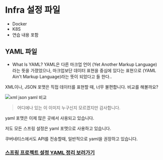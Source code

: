 # Infra 설정 파일
- Docker
- K8S
- 연습 내용 포함

## YAML 파일
- What Is YAML?
YAML은 다른 마크업 언어 (Yet Another Markup Language)라는 뜻을 가졌었으나, 
  마크업보단 데이터 표현을 중심에 있다는 표현으로 (YAML Ain't Markup Language)라는 뜻이 되었다고 들 한다..
  
XML이나, JSON 포맷은 직접 데이터를 표현할 때, 너무 불편합니다.
비교를 해볼까요?

<img src="./ymal킹.jpg" alt="xml json yaml 비교">

> 어디에나 있는 이 이미지 누구신지 모르겠지만 감사합니다.

yaml 포맷은 이제 많은 곳에서 사용되고 있습니다.

저도 모든 스프링 설정은  yaml 포맷으로 사용하고 있습니다.

쿠버네티스에서도 API를 전송할때, 일반적으로 yaml을 권장하고 있습니다.

### [스프링 프로젝트 설정 YAML 정리 보러가기](./YamlPractice/YAML.md)